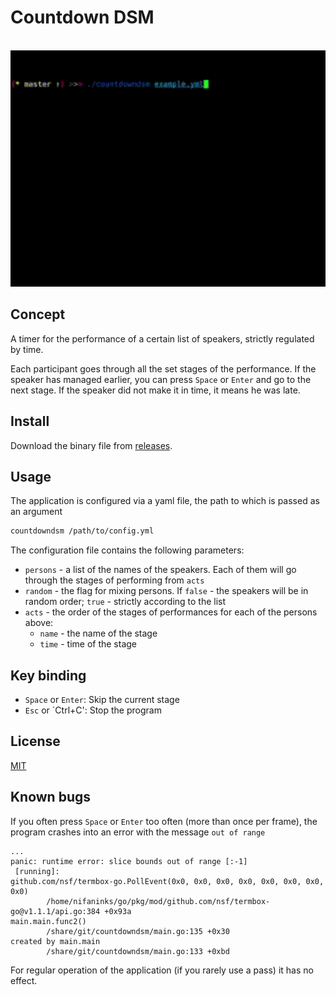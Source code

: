 # Countdown DSM

<p align="center">
  <br>
  <img src="demo.gif" width="600" alt="CountdownDSM Demo">
  <br>
</p>

## Concept

A timer for the performance of a certain list of speakers, strictly regulated by time.

Each participant goes through all the set stages of the performance. If the speaker has managed earlier, you can press
`Space` or `Enter` and go to the next stage. If the speaker did not make it in time, it means he was late.

## Install

Download the binary file from [releases](https://github.com/Piknik1990/countdowndsm/releases).

## Usage

The application is configured via a yaml file, the path to which is passed as an argument

```sh
countdowndsm /path/to/config.yml
```

The configuration file contains the following parameters:

* `persons` - a list of the names of the speakers. Each of them will go through the stages of performing from `acts`
* `random` - the flag for mixing persons. If `false` - the speakers will be in random order; `true` - strictly according to the list
* `acts` - the order of the stages of performances for each of the persons above:
  * `name` - the name of the stage
  * `time` - time of the stage

## Key binding

* `Space` or `Enter`: Skip the current stage
* `Esc` or `Ctrl+C': Stop the program

## License

[MIT](LICENSE)

## Known bugs

If you often press `Space` or `Enter` too often (more than once per frame), the program crashes into an error with the message `out of range`

```
...
panic: runtime error: slice bounds out of range [:-1]
 [running]:
github.com/nsf/termbox-go.PollEvent(0x0, 0x0, 0x0, 0x0, 0x0, 0x0, 0x0, 0x0)
        /home/nifaninks/go/pkg/mod/github.com/nsf/termbox-go@v1.1.1/api.go:384 +0x93a
main.main.func2()
        /share/git/countdowndsm/main.go:135 +0x30
created by main.main
        /share/git/countdowndsm/main.go:133 +0xbd
```

For regular operation of the application (if you rarely use a pass) it has no effect.
